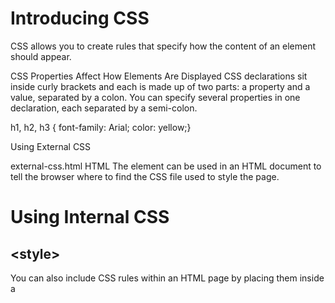 # Introducing CSS

CSS allows you to create rules that specify how the content of an element should appear.

CSS Properties Affect How Elements Are Displayed CSS declarations sit inside curly brackets and each is made up of two parts: a property and a value, separated by a colon. You can specify several properties in one declaration, each separated by a semi-colon.

h1, h2, h3 {
font-family: Arial;
color: yellow;}



Using External CSS

<link> external-css.html HTML
The <link> element can be used
in an HTML document to tell the
browser where to find the CSS
file used to style the page.


# Using Internal CSS

## \<style\>
You can also include CSS rules within an HTML page by placing
them inside a <style> element,
which usually sits inside the
<head> element of the page.
The <style> element should use
the type attribute to indicate
that the styles are specified in
CSS. The value should be text/
css.

## CSS Selectors:

| Selector | Meaning | example |
| ---  | --- | ----------- |
| Universal Selector | Applies to all elements in the document | * {} Targets all elements on the page |
| Type Selector | Matches element names | h1, h2, h3 \{\} Targets the \< h1 \> \< h2 \> and \< h3 \>
elements | Class Selector | Matches an element whose
class attribute has a value that
matches the one specified after
the period (or full stop) symbol | .note {}
Targets any element whose class
attribute has a value of note
 | ID Selector | Matches an element whose
id attribute has a value that
matches the one specified after
the pound or hash symbol | #introduction {}
Targets the element whose
id attribute has a value of
introduction |

